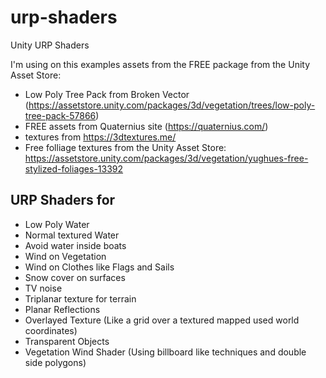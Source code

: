 # urp-shaders
 Unity URP Shaders

I'm using on this examples assets from the FREE package from the Unity Asset Store:

- Low Poly Tree Pack from Broken Vector (https://assetstore.unity.com/packages/3d/vegetation/trees/low-poly-tree-pack-57866)
- FREE assets from Quaternius site (https://quaternius.com/)
- textures from https://3dtextures.me/
- Free folliage textures from the Unity Asset Store: https://assetstore.unity.com/packages/3d/vegetation/yughues-free-stylized-foliages-13392

## URP Shaders for
- Low Poly Water
- Normal textured Water
- Avoid water inside boats
- Wind on Vegetation
- Wind on Clothes like Flags and Sails
- Snow cover on surfaces
- TV noise
- Triplanar texture for terrain
- Planar Reflections
- Overlayed Texture (Like a grid over a textured mapped used world coordinates)
- Transparent Objects
- Vegetation Wind Shader (Using billboard like techniques and double side polygons)
